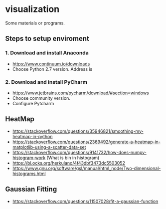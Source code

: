 # visualization
Some materials or programs.

## Steps to setup enviroment
### 1. Download and install Anaconda
* https://www.continuum.io/downloads 
* Choose Python 2.7 version. Address is 
### 2. Download and install PyCharm
* https://www.jetbrains.com/pycharm/download/#section=windows
* Choose community version.
* Configure Pytcharm


## HeatMap
* https://stackoverflow.com/questions/35946821/smoothing-my-heatmap-in-python
* https://stackoverflow.com/questions/2369492/generate-a-heatmap-in-matplotlib-using-a-scatter-data-set
* https://stackoverflow.com/questions/9141732/how-does-numpy-histogram-work (What is bin in histogram)
* https://bl.ocks.org/herkulano/4f43dbf3473dc5503052
* https://www.gnu.org/software/gsl/manual/html_node/Two-dimensional-histograms.html


## Gaussian Fitting
* https://stackoverflow.com/questions/11507028/fit-a-gaussian-function

